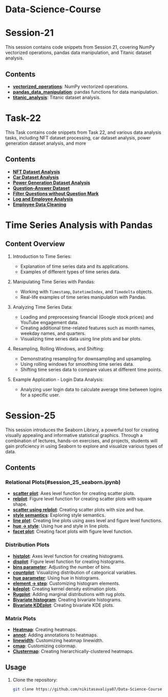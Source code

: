 # Data-Science-Course

# Session-21

This session contains code snippets from Session 21, covering NumPy vectorized operations, pandas data manipulation, and Titanic dataset analysis.

## Contents

- **[vectorized_operations](session_22_pandas_strings.ipynb)**: NumPy vectorized operations.
- **[pandas_data_manipulation](session_22_pandas_strings.ipynb)**: pandas functions for data manipulation.
- **[titanic_analysis](session_22_pandas_strings.ipynb)**: Titanic dataset analysis.

   
# Task-22

This Task contains code snippets from Task 22, and various data analysis tasks, including NFT dataset processing, car dataset analysis, power generation dataset analysis, and more

## Contents

- **[NFT Dataset Analysis](task_22.ipynb)**
- **[Car Dataset Analysis](task_22.ipynb)**
- **[ Power Generation Dataset Analysis](task_22.ipynb)**
- **[ Question-Answer Dataset](task_22.ipynb)**
- **[ Filter Questions without Question Mark](task_22.ipynb)**
- **[Log and Employee Analysis](task_22.ipynb)**
- **[Employee Data Cleaning](task_22.ipynb)**

# Time Series Analysis with Pandas

## Content Overview

1. Introduction to Time Series:
   - Explanation of time series data and its applications.
   - Examples of different types of time series data.

2. Manipulating Time Series with Pandas:
   - Working with `Timestamp`, `DatetimeIndex`, and `Timedelta` objects.
   - Real-life examples of time series manipulation with Pandas.

3. Analyzing Time Series Data:
   - Loading and preprocessing financial (Google stock prices) and YouTube engagement data.
   - Creating additional time-related features such as month names, weekday names, and quarters.
   - Visualizing time series data using line plots and bar plots.

4. Resampling, Rolling Windows, and Shifting:
   - Demonstrating resampling for downsampling and upsampling.
   - Using rolling windows for smoothing time series data.
   - Shifting time series data to compare values at different time points.

5. Example Application - Login Data Analysis:
   - Analyzing user login data to calculate average time between logins for a specific user.


# Session-25

This session introduces the Seaborn Library, a powerful tool for creating visually appealing and informative statistical graphics. Through a combination of lectures, hands-on exercises, and projects, students will gain proficiency in using Seaborn to explore and visualize various types of data.

## Contents

### Relational Plots(#session_25_seaborn.ipynb)
- **[scatter plot](#session_25_seaborn.ipynb)**: Axes level function for creating scatter plots.
- **[relplot](#session_25_seaborn.ipynb)**: Figure level function for creating scatter plots with square shape.
- **[scatter using relplot](#session_25_seaborn.ipynb)**: Creating scatter plots with size and hue.
- **[style semantics](#style-semantics)**: Exploring style semantics.
- **[line plot](#line-plot)**: Creating line plots using axes level and figure level functions.
- **[hue -> style](#hue-style)**: Using hue and style in line plots.
- **[facet plot](#facet-plot)**: Creating facet plots with figure level function.

### Distribution Plots
- **[histplot](#histplot)**: Axes level function for creating histograms.
- **[displot](#displot)**: Figure level function for creating histograms.
- **[bins parameter](#bins-parameter)**: Adjusting the number of bins.
- **[countplot](#countplot)**: Visualizing distribution of categorical variables.
- **[hue parameter](#hue-parameter)**: Using hue in histograms.
- **[element -> step](#element-step)**: Customizing histogram elements.
- **[kdeplot](#kdeplot)**: Creating kernel density estimation plots.
- **[Rugplot](#rugplot)**: Adding marginal distributions with rug plots.
- **[Bivariate histogram](#bivariate-histogram)**: Creating bivariate histograms.
- **[Bivariate KDEplot](#bivariate-kdeplot)**: Creating bivariate KDE plots.

### Matrix Plots
- **[Heatmap](#heatmap)**: Creating heatmaps.
- **[annot](#annot)**: Adding annotations to heatmaps.
- **[linewidth](#linewidth)**: Customizing heatmap linewidth.
- **[cmap](#cmap)**: Customizing colormap.
- **[Clustermap](#clustermap)**: Creating hierarchically-clustered heatmaps.


## Usage

1. Clone the repository:

   ```bash
   git clone https://github.com/nikitasavaliya87/Data-Science-Course
   
